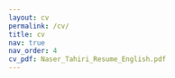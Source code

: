 ```yaml
---
layout: cv
permalink: /cv/
title: cv
nav: true
nav_order: 4
cv_pdf: Naser_Tahiri_Resume_English.pdf
---
```

